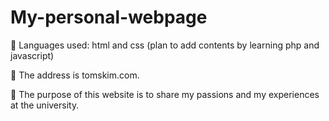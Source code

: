 # My-personal-webpage
 Languages used: html and css (plan to add contents by learning php and javascript)

 The address is tomskim.com.

 The purpose of this website is to share my passions and my experiences at the university.
